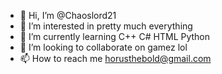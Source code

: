 - 👋 Hi, I’m @Chaoslord21
- 👀 I’m interested in pretty much everything
- 🌱 I’m currently learning C++ C# HTML Python 
- 💞️ I’m looking to collaborate on gamez lol
- 📫 How to reach me horusthebold@gmail.com
